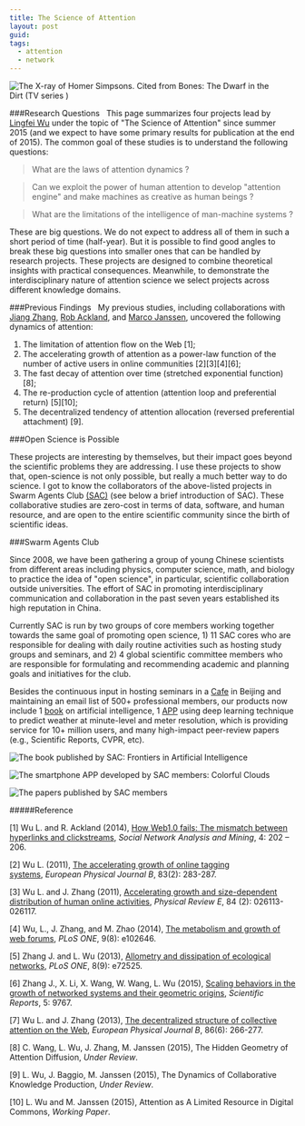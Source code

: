 ```yaml
---
title: The Science of Attention
layout: post
guid: 
tags:
  - attention
  - network
---
```



![The X-ray of Homer Simpsons. Cited from Bones: The Dwarf in the Dirt (TV series ) ](http://ww4.sinaimg.cn/large/0069KTFugw1ev7hqlth3ej318g0p0dkd.jpg)

###Research Questions
 
This page summarizes four projects lead by [Lingfei Wu](http://weblab.com.cityu.edu.hk/blog/lingfei/curriculum-vitae-2/) under the topic of "The Science of Attention" since summer 2015 (and we expect to have some primary results for publication at the end of 2015). The common goal of these studies is to understand the following questions:

>What are the laws of attention dynamics ? 

>Can we exploit the power of human attention to develop "attention engine" and make machines as creative as human beings ? 

>What are the limitations of the intelligence of man-machine systems ?

These are big questions. We do not expect to address all of them in such a short period of time (half-year).  But it is possible to find good angles to break these big questions into smaller ones that can be handled by research projects. These projects are designed to combine theoretical insights with practical consequences. Meanwhile, to demonstrate the interdisciplinary nature of attention science we select projects across different knowledge domains. 

###Previous Findings
 
My previous studies, including collaborations with [Jiang Zhang](http://www.swarma.org/jake/cv.htm), [Rob Ackland](https://researchers.anu.edu.au/researchers/ackland-rj), and [Marco Janssen](http://marcojanssen.info/), uncovered the following dynamics of attention:

1)  The limitation of attention flow on the Web [1];
2) The accelerating growth of attention as a power-law function of the number of active users in online communities [2][3][4][6];
3) The fast decay of attention over time (stretched exponential function) [8]; 
4) The re-production cycle of attention (attention loop and preferential return) [5][10];
5) The decentralized tendency of attention allocation (reversed preferential attachment) [9]. 


###Open Science is Possible 

These projects are interesting by themselves, but their impact goes beyond the scientific problems they are addressing. I use these projects to show that, open-science is not only possible, but really a much better way to do science. I got to know the collaborators of the above-listed projects in Swarm Agents Club [(SAC)](http://www.swarma.org/swarma/) (see below a brief  introduction of SAC). These collaborative studies are zero-cost in terms of data, software, and human resource, and are open to the entire scientific community since the birth of scientific ideas.

###Swarm Agents Club

Since 2008, we have been gathering a group of young Chinese scientists from different areas including physics, computer science, math, and biology to practice the idea of "open science", in particular, scientific collaboration outside universities. The effort of SAC in promoting interdisciplinary communication and collaboration in the past seven years established its high reputation in China. 

Currently SAC is run by two groups of core members working together towards the same goal of promoting open science, 1) 11 SAC cores who are responsible for dealing with daily routine activities such as hosting study groups and seminars, and 2) 4 global scientific committee members who are responsible for formulating and recommending academic and planning goals and initiatives for the club. 

Besides the continuous input in hosting seminars in a [Cafe](http://site.douban.com/swarmagents/widget/photos/12961409/) in Beijing and maintaining an email list of 500+ professional members, our products now include 1 [book](http://product.dangdang.com/23740304.html) on artificial intelligence, 1 [APP](http://caiyunapp.com/) using deep learning technique to predict weather at minute-level and meter resolution, which is providing service for 10+ million users, and many high-impact peer-review papers (e.g., Scientific Reports, CVPR, etc). 

![The book published by SAC: [Frontiers in Artificial Intelligence](http://product.dangdang.com/23740304.html)](http://ww2.sinaimg.cn/large/e85abbb5gw1eu24ssqh0aj20vg12cnds.jpg)

![The smartphone APP developed by SAC members: [Colorful Clouds](http://caiyunapp.com/)](http://ww2.sinaimg.cn/large/e85abbb5gw1eu24vqcwq7j210y0vyjz5.jpg)

![The papers published by SAC members](http://ww4.sinaimg.cn/large/e85abbb5gw1eu25nwk3jsj21di0lo45h.jpg)


#####Reference

[1] Wu L. and R. Ackland (2014), [How Web1.0 fails: The mismatch between hyperlinks and clickstreams](http://link.springer.com/article/10.1007%2Fs13278-014-0202-8), *Social Network Analysis and Mining*, 4: 202 – 206.

[2] Wu L. (2011), [The accelerating growth of online tagging systems](http://link.springer.com/article/10.1140%2Fepjb%2Fe2011-20187-9?LI=true), *European Physical Journal B*, 83(2): 283-287.

[3] Wu L. and J. Zhang (2011), [Accelerating growth and size-dependent distribution of human online activities](http://journals.aps.org/pre/abstract/10.1103/PhysRevE.84.026113), *Physical Review E*, 84 (2): 026113-026117.

[4] Wu, L., J. Zhang, and M. Zhao (2014), [The metabolism and growth of web forums](http://www.plosone.org/article/info%3Adoi%2F10.1371%2Fjournal.pone.0102646), *PLoS ONE*, 9(8): e102646.

[5] Zhang J. and L. Wu (2013), [Allometry and dissipation of ecological networks](http://www.plosone.org/article/info%3Adoi%2F10.1371%2Fjournal.pone.0072525), *PLoS ONE*, 8(9): e72525.

[6] Zhang J., X. Li, X. Wang, W. Wang, L. Wu (2015), [Scaling behaviors in the growth of networked systems and their geometric origins](http://www.nature.com/articles/srep09767), *Scientific Reports*, 5: 9767.

[7] Wu L. and J. Zhang (2013), [The decentralized structure of collective attention on the Web](http://epjb.epj.org/articles/epjb/abs/2013/06/b130132/b130132.html), *European Physical Journal B*, 86(6): 266-277.

[8] C. Wang, L. Wu, J. Zhang, M. Janssen (2015), The Hidden Geometry of Attention Diffusion, *Under Review*.

[9] L. Wu, J. Baggio, M. Janssen (2015), The Dynamics of Collaborative Knowledge Production, *Under Review*.

[10] L. Wu and M. Janssen (2015), Attention as A Limited Resource in Digital Commons, *Working Paper*.